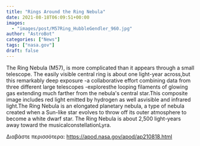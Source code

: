 ```yaml
---
title: "Rings Around the Ring Nebula"
date: 2021-08-18T06:09:51+00:00
images:
  - "images/post/M57Ring_HubbleGendler_960.jpg"
author: "AstroBot"
categories: ["News"]
tags: ["nasa.gov"]
draft: false
---
```


The Ring Nebula (M57), is more complicated than it appears through a small telescope. The easily visible central ring is about one light-year across,but this remarkably deep exposure -a collaborative effort combining data from three different large telescopes -exploresthe looping filaments of glowing gas extending much farther from the nebula's central star.This composite image includes red light emitted by hydrogen as well asvisible and infrared light.The Ring Nebula is an elongated planetary nebula, a type of nebula created when a Sun-like star evolves to throw off its outer atmosphere to become a white dwarf star. The Ring Nebula is about 2,500 light-years away toward the musicalconstellationLyra.

Διαβάστε περισσότερα: https://apod.nasa.gov/apod/ap210818.html
